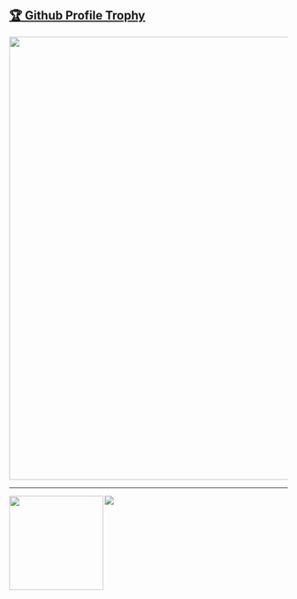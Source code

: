 <a href="https://github.com/sDenisss/github-profile-trophy"><h2>🏆 Github Profile Trophy</h2></a>
<a href="https://github.com/sDenisss/github-profile-trophy">
  <img width=800 src="https://github-profile-trophy.vercel.app/?username=sDenisss&column=10&theme=gruvbox&no-frame=true"/>
</a>


---

<div>
  <img height="170" align="left" src="https://github-readme-stats.vercel.app/api?username=sDenisss&count_private=true&include_all_commits=true" />
  <img src="https://github-readme-stats.vercel.app/api/top-langs/?username=sDenisss&layout=compact" />
</div>
